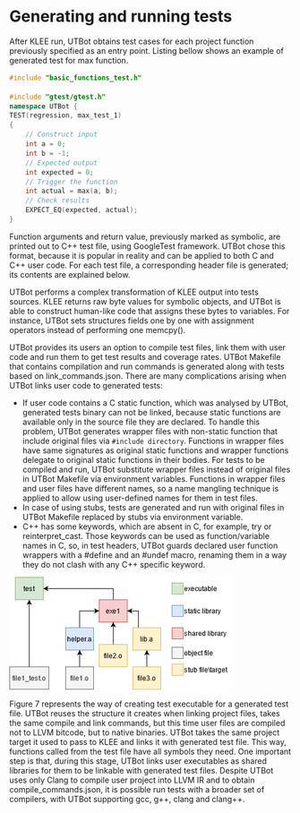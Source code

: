 <!---
name: Generating and running tests
route: /docs/cpp/advanced/generating-and-running-tests
parent: Documentation
menu: Advanced
description: Describe how UTBotCpp generate and run tests
--->

# Generating and running tests

After KLEE run, UTBot obtains test cases for each project function
previously specified as an entry point. Listing bellow shows an example
of generated test for max function.

```c++
#include "basic_functions_test.h"

#include "gtest/gtest.h"
namespace UTBot {
TEST(regression, max_test_1)
{
    // Construct input
    int a = 0;
    int b = -1;
    // Expected output
    int expected = 0;
    // Trigger the function
    int actual = max(a, b);
    // Check results
    EXPECT_EQ(expected, actual);
}
```

Function arguments and return value, previously marked as
symbolic, are printed out to C++ test file, using GoogleTest framework.
UTBot chose this format, because it is popular in reality and
can be applied to both C and C++ user code. For each test file, a
corresponding header file is generated; its contents are explained
below.

UTBot performs a complex transformation of KLEE output into
tests sources. KLEE returns raw byte values for symbolic objects,
and UTBot is able to construct human-like code that assigns these
bytes to variables. For instance, UTBot sets structures fields one by
one with assignment operators instead of performing one memcpy().

UTBot provides its users an option to compile test files, link them
with user code and run them to get test results and coverage rates.
UTBot Makefile that contains compilation and run commands is
generated along with tests based on link_commands.json. There
are many complications arising when UTBot links user code to
generated tests:

 * If user code contains a C static function, which was analysed
by UTBot, generated tests binary can not be linked, because
static functions are available only in the source file they are
declared. To handle this problem, UTBot generates wrapper
files with non-static function that include original files via
`#include directory`. Functions in wrapper files have same
signatures as original static functions and wrapper functions
delegate to original static functions in their bodies. For tests
to be compiled and run, UTBot substitute wrapper files instead of original files in UTBot Makefile via environment
variables. Functions in wrapper files and user files have different names, so a name mangling technique is applied to
allow using user-defined names for them in test files.
 * In case of using stubs, tests are generated and run with original files in UTBot Makefile replaced by stubs via environment
variable.
 * C++ has some keywords, which are absent in C, for example,
try or reinterpret_cast. Those keywords can be used as
function/variable names in C, so, in test headers, UTBot
guards declared user function wrappers with a #define and
an #undef macro, renaming them in a way they do not clash
with any C++ specific keyword.

![Creating test executable on c-example project](https://github.com/UnitTestBot/unittestbot.github.io/raw/source/resources/images/runExample.png)

Figure 7 represents the way of creating test executable for a generated test file. UTBot reuses the structure it creates when linking
project files, takes the same compile and link commands, but this
time user files are compiled not to LLVM bitcode, but to native binaries. UTBot takes the same project target it used to pass to KLEE
and links it with generated test file. This way, functions called from
the test file have all symbols they need. One important step is that,
during this stage, UTBot links user executables as shared libraries
for them to be linkable with generated test files. Despite UTBot
uses only Clang to compile user project into LLVM IR and to obtain
compile_commands.json, it is possible run tests with a broader
set of compilers, with UTBot supporting gcc, g++, clang and
clang++.